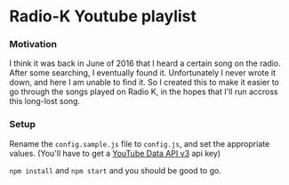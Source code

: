 # Radio-K Youtube playlist
### Motivation
I think it was back in June of 2016 that I heard a certain song on the radio. After some searching, I eventually found it. Unfortunately I never wrote it down, and here I am unable to find it. So I created this to make it easier to go through the songs played on Radio K, in the hopes that I'll run accross this long-lost song.

### Setup
Rename the ```config.sample.js``` file to ```config.js```, and set the appropriate values. (You'll have to get a [YouTube Data API v3](https://console.developers.google.com/apis/api/youtube.googleapis.com/overview) api key)

```npm install``` and ```npm start``` and you should be good to go.